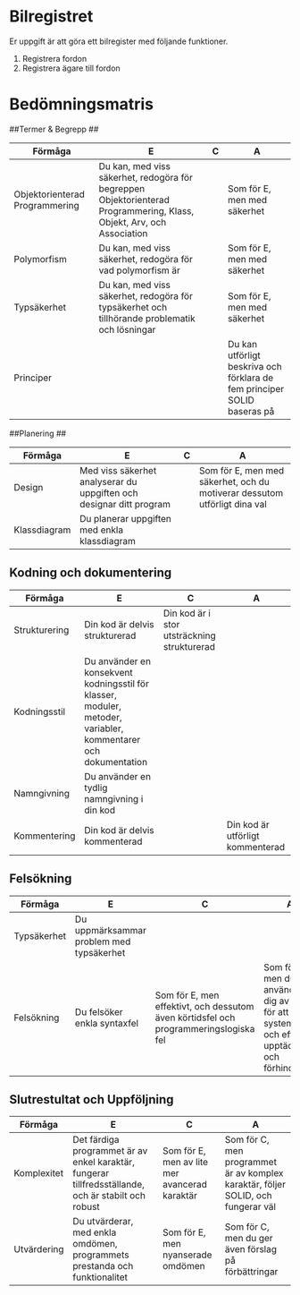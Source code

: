 Bilregistret
============

Er uppgift är att göra ett bilregister med följande funktioner.

1. Registrera fordon
2. Registrera ägare till fordon

# Bedömningsmatris #

##Termer & Begrepp ##

| Förmåga                           | E                                                                                                                                 | C | A |
|-----------------------------------|-----------------------------------------------------------------------------------------------------------------------------------|---|---|
| Objektorienterad Programmering    | Du kan, med viss säkerhet, redogöra för begreppen Objektorienterad Programmering, Klass, Objekt, Arv, och Association  |          | Som för E, men med säkerhet   |
| Polymorfism                       | Du kan, med viss säkerhet, redogöra för vad polymorfism är    |                                   | Som för E, men med säkerhet   |
| Typsäkerhet                       | Du kan, med viss säkerhet, redogöra för typsäkerhet och tillhörande problematik och lösningar |   | Som för E, men med säkerhet   |
| Principer                         |   |   | Du kan utförligt beskriva och förklara de fem principer SOLID baseras på

##Planering ##

| Förmåga                           | E                                                                                                                                 | C | A |
|-----------------------------------|-----------------------------------------------------------------------------------------------------------------------------------|---|---|
| Design                            | Med viss säkerhet analyserar du uppgiften och designar ditt program |    | Som för E, men med säkerhet, och du motiverar dessutom utförligt dina val |
| Klassdiagram                      | Du planerar uppgiften med enkla klassdiagram |    |   |

## Kodning och dokumentering ##

| Förmåga                           | E                                                                                                                                 | C | A |
|-----------------------------------|-----------------------------------------------------------------------------------------------------------------------------------|---|---|
| Strukturering                     | Din kod är delvis strukturerad | Din kod är i stor utsträckning strukturerad | |
| Kodningsstil                      | Du använder en konsekvent kodningsstil  för klasser, moduler, metoder, variabler, kommentarer och dokumentation | | |
| Namngivning                       | Du använder en tydlig namngivning i din kod | | |
| Kommentering                      | Din kod är delvis kommenterad |   | Din kod är utförligt kommenterad                                         


## Felsökning ##

| Förmåga                           | E                                                                                                                                 | C | A |
|-----------------------------------|-----------------------------------------------------------------------------------------------------------------------------------|---|---|
| Typsäkerhet                       | Du uppmärksammar problem med typsäkerhet | | |
| Felsökning                        | Du felsöker enkla syntaxfel | Som för E, men effektivt, och dessutom även körtidsfel och programmeringslogiska fel | Som för C, men du använder dig av tester för att systematiskt och effektivt upptäcka och förhindra fel |



## Slutrestultat och Uppföljning ##

| Förmåga                           | E                                                                                                                                 | C | A |
|-----------------------------------|-----------------------------------------------------------------------------------------------------------------------------------|---|---|
| Komplexitet                       | Det färdiga programmet är av enkel karaktär, fungerar tillfredsställande, och är stabilt och robust  | Som för E, men av lite mer avancerad karaktär | Som för C, men programmet är av komplex karaktär, följer SOLID, och fungerar väl |
| Utvärdering                       | Du utvärderar, med enkla omdömen, programmets prestanda och funktionalitet | Som för E, men nyanserade omdömen | Som för C, men du ger även förslag på förbättringar | 
